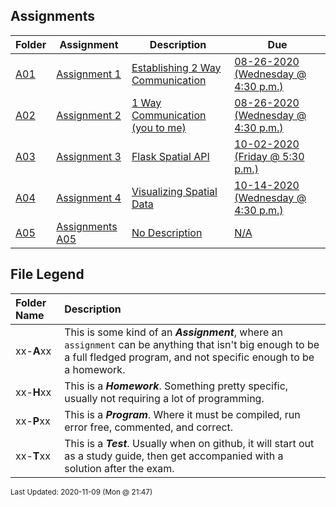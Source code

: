 ## Assignments
| Folder | Assignment | Description | Due|
 | ------------|------------|------------|------------|
 | [A01](https://github.com/rugbyprof/5443-Spatial-Data-Structures/tree/master/Assignments/A01) | [ Assignment 1 ](https://github.com/rugbyprof/5443-Spatial-Data-Structures/tree/master/Assignments/A01) | [ Establishing 2 Way Communication](https://github.com/rugbyprof/5443-Spatial-Data-Structures/tree/master/Assignments/A01) | [08-26-2020 (Wednesday @ 4:30 p.m.)](https://github.com/rugbyprof/5443-Spatial-Data-Structures/tree/master/Assignments/A01) |
 | [A02](https://github.com/rugbyprof/5443-Spatial-Data-Structures/tree/master/Assignments/A02) | [ Assignment 2 ](https://github.com/rugbyprof/5443-Spatial-Data-Structures/tree/master/Assignments/A02) | [ 1 Way Communication (you to me)](https://github.com/rugbyprof/5443-Spatial-Data-Structures/tree/master/Assignments/A02) | [08-26-2020 (Wednesday @ 4:30 p.m.)](https://github.com/rugbyprof/5443-Spatial-Data-Structures/tree/master/Assignments/A02) |
 | [A03](https://github.com/rugbyprof/5443-Spatial-Data-Structures/tree/master/Assignments/A03) | [ Assignment 3 ](https://github.com/rugbyprof/5443-Spatial-Data-Structures/tree/master/Assignments/A03) | [ Flask Spatial API](https://github.com/rugbyprof/5443-Spatial-Data-Structures/tree/master/Assignments/A03) | [10-02-2020 (Friday @ 5:30 p.m.)](https://github.com/rugbyprof/5443-Spatial-Data-Structures/tree/master/Assignments/A03) |
 | [A04](https://github.com/rugbyprof/5443-Spatial-Data-Structures/tree/master/Assignments/A04) | [ Assignment 4 ](https://github.com/rugbyprof/5443-Spatial-Data-Structures/tree/master/Assignments/A04) | [ Visualizing Spatial Data](https://github.com/rugbyprof/5443-Spatial-Data-Structures/tree/master/Assignments/A04) | [10-14-2020 (Wednesday @ 4:30 p.m.)](https://github.com/rugbyprof/5443-Spatial-Data-Structures/tree/master/Assignments/A04) |
 | [A05](https://github.com/rugbyprof/5443-Spatial-Data-Structures/tree/master/Assignments/A05) | [ Assignments A05 ](https://github.com/rugbyprof/5443-Spatial-Data-Structures/tree/master/Assignments/A05) | [ No Description](https://github.com/rugbyprof/5443-Spatial-Data-Structures/tree/master/Assignments/A05) | [N/A](https://github.com/rugbyprof/5443-Spatial-Data-Structures/tree/master/Assignments/A05) |
 
    
## File Legend

| Folder Name | Description |
|:-----------|:-------------|
|xx-**A**xx | This is some kind of an ***Assignment***, where an `assignment` can be anything that isn't big enough to be a full fledged program, and not specific enough to be a homework. |
|xx-**H**xx | This is a ***Homework***. Something pretty specific, usually not requiring a lot of programming. |
|xx-**P**xx | This is a ***Program***. Where it must be compiled, run error free, commented, and correct. |
|xx-**T**xx | This is a ***Test***. Usually when on github, it will start out as a study guide, then get accompanied with a solution after the exam. |

    
<sup>Last Updated: 2020-11-09 (Mon @ 21:47)</sup>
